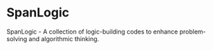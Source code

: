 # SpanLogic
SpanLogic - A collection of logic-building codes to enhance problem-solving and algorithmic thinking. 
